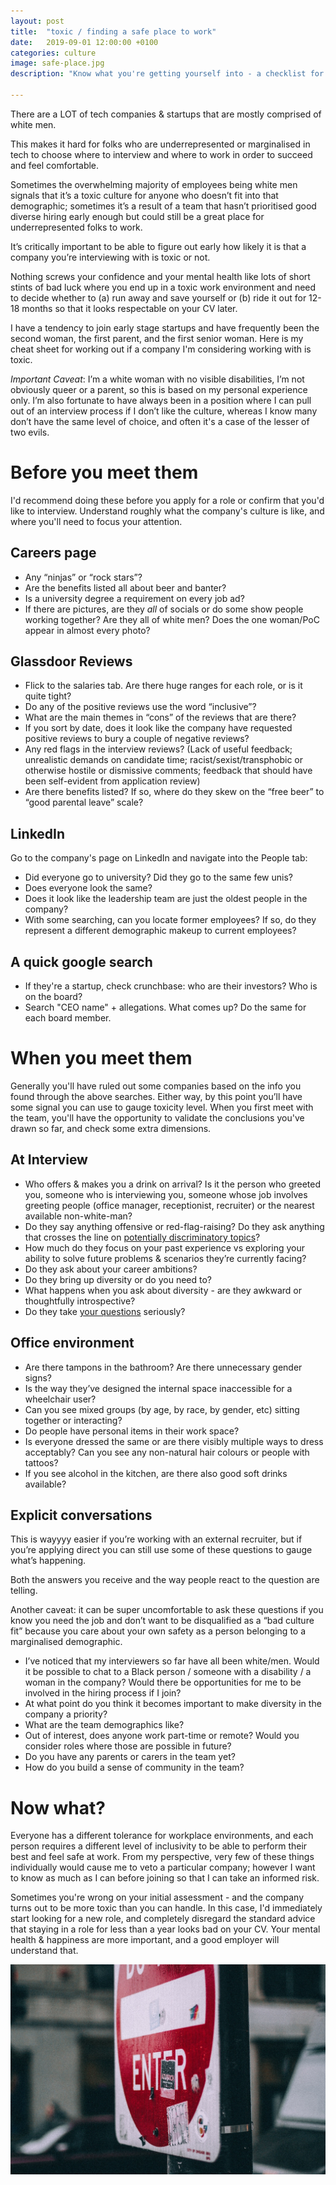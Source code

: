 ```yaml
---
layout: post
title:  "toxic / finding a safe place to work"
date:   2019-09-01 12:00:00 +0100
categories: culture
image: safe-place.jpg
description: "Know what you're getting yourself into - a checklist for identifying how safe a startup's culture will be for folks with marginalised identities"

---
```


There are a LOT of tech companies & startups that are mostly comprised of white men. 

This makes it hard for folks who are underrepresented or marginalised in tech to choose where to interview and where to work in order to succeed and feel comfortable.

Sometimes the overwhelming majority of employees being white men signals that it’s a toxic culture for anyone who doesn’t fit into that demographic; sometimes it’s a result of a team that hasn’t prioritised good diverse hiring early enough but could still be a great place for underrepresented folks to work. 

It’s critically important to be able to figure out early how likely it is that a company you’re interviewing with is toxic or not.

Nothing screws your confidence and your mental health like lots of short stints of bad luck where you end up in a toxic work environment and need to decide whether to (a) run away and save yourself or (b) ride it out for 12-18 months so that it looks respectable on your CV later.

I have a tendency to join early stage startups and have frequently been the second woman, the first parent, and the first senior woman. Here is my cheat sheet for working out if a company I'm considering working with is toxic.

*Important Caveat*: I’m a white woman with no visible disabilities, I’m not obviously queer or a parent, so this is based on my personal experience only. I’m also fortunate to have always been in a position where I can pull out of an interview process if I don’t like the culture, whereas I know many don’t have the same level of choice, and often it's a case of the lesser of two evils.

# Before you meet them
I'd recommend doing these before you apply for a role or confirm that you'd like to interview. Understand roughly what the company's culture is like, and where you'll need to focus your attention.

## Careers page
- Any “ninjas” or “rock stars”?
- Are the benefits listed all about beer and banter?
- Is a university degree a requirement on every job ad?
- If there are pictures, are they *all* of socials or do some show people working together? Are they all of white men? Does the one woman/PoC appear in almost every photo?

## Glassdoor Reviews
- Flick to the salaries tab. Are there huge ranges for each role, or is it quite tight?
- Do any of the positive reviews use the word “inclusive”?
- What are the main themes in “cons” of the reviews that are there?
- If you sort by date, does it look like the company have requested positive reviews to bury a couple of negative reviews?
- Any red flags in the interview reviews? (Lack of useful feedback; unrealistic demands on candidate time; racist/sexist/transphobic or otherwise hostile or dismissive comments; feedback that should have been self-evident from application review)
- Are there benefits listed? If so, where do they skew on the “free beer” to “good parental leave” scale?

## LinkedIn
Go to the company's page on LinkedIn and navigate into the People tab:
- Did everyone go to university? Did they go to the same few unis?
- Does everyone look the same?
- Does it look like the leadership team are just the oldest people in the company?
- With some searching, can you locate former employees? If so, do they represent a different demographic makeup to current employees?

## A quick google search
- If they're a startup, check crunchbase: who are their investors? Who is on the board?
- Search "CEO name" + allegations. What comes up? Do the same for each board member.

# When you meet them

Generally you'll have ruled out some companies based on the info you found through the above searches. Either way, by this point you’ll have some signal you can use to gauge toxicity level. When you first meet with the team, you'll have the opportunity to validate the conclusions you've drawn so far, and check some extra dimensions. 

## At Interview
- Who offers & makes you a drink on arrival? Is it the person who greeted you, someone who is interviewing you, someone whose job involves greeting people (office manager, receptionist, recruiter) or the nearest available non-white-man?
- Do they say anything offensive or red-flag-raising? Do they ask anything that crosses the line on [potentially discriminatory topics](https://www.gov.uk/discrimination-your-rights)?
- How much do they focus on your past experience vs exploring your ability to solve future problems & scenarios they’re currently facing?
- Do they ask about your career ambitions?
- Do they bring up diversity or do you need to?
- What happens when you ask about diversity - are they awkward or thoughtfully introspective?
- Do they take [your questions](../final-questions) seriously?

## Office environment
- Are there tampons in the bathroom? Are there unnecessary gender signs?
- Is the way they’ve designed the internal space inaccessible for a wheelchair user?
- Can you see mixed groups (by age, by race, by gender, etc) sitting together or interacting?
- Do people have personal items in their work space?
- Is everyone dressed the same or are there visibly multiple ways to dress acceptably? Can you see any non-natural hair colours or people with tattoos?
- If you see alcohol in the kitchen, are there also good soft drinks available?

## Explicit conversations

This is wayyyy easier if you’re working with an external recruiter, but if you’re applying direct you can still use some of these questions to gauge what’s happening.

Both the answers you receive and the way people react to the question are telling. 

Another caveat: it can be super uncomfortable to ask these questions if you know you need the job and don’t want to be disqualified as a “bad culture fit” because you care about your own safety as a person belonging to a marginalised demographic.

- I’ve noticed that my interviewers so far have all been white/men. Would it be possible to chat to a Black person / someone with a disability / a woman in the company? Would there be opportunities for me to be involved in the hiring process if I join?
- At what point do you think it becomes important to make diversity in the company a priority?
- What are the team demographics like?
- Out of interest, does anyone work part-time or remote? Would you consider roles where those are possible in future?
- Do you have any parents or carers in the team yet?
- How do you build a sense of community in the team?

# Now what?

Everyone has a different tolerance for workplace environments, and each person requires a different level of inclusivity to be able to perform their best and feel safe at work. From my perspective, very few of these things individually would cause me to veto a particular company; however I want to know as much as I can before joining so that I can take an informed risk.

Sometimes you're wrong on your initial assessment - and the company turns out to be more toxic than you can handle. In this case, I'd immediately start looking for a new role, and completely disregard the standard advice that staying in a role for less than a year looks bad on your CV. Your mental health & happiness are more important, and a good employer will understand that.

![Photo by Jackson Jost on Unsplash: no entry](/assets/img/safe-place.jpg)